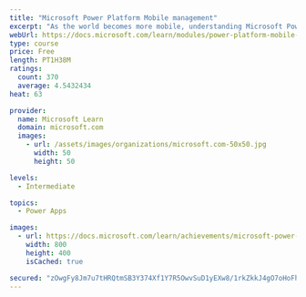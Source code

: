 ```yaml
---
title: "Microsoft Power Platform Mobile management"
excerpt: "As the world becomes more mobile, understanding Microsoft Power Platform mobile capabilities allows functional consultants not only ensure seamless access from mobile devices, but also take advantage of its unique form factor when implementing Dynamics 365 solutions."
webUrl: https://docs.microsoft.com/learn/modules/power-platform-mobile-management/
type: course
price: Free
length: PT1H38M
ratings:
  count: 370
  average: 4.5432434
heat: 63

provider:
  name: Microsoft Learn
  domain: microsoft.com
  images:
    - url: /assets/images/organizations/microsoft.com-50x50.jpg
      width: 50
      height: 50

levels:
  - Intermediate

topics:
  - Power Apps

images:
  - url: https://docs.microsoft.com/learn/achievements/microsoft-power-platform-mobile-management-social.png
    width: 800
    height: 400
    isCached: true

secured: "zOwgFy8Jm7u7tHRQtmSB3Y374Xf1Y7R5OwvSuD1yEXw8/1rkZkkJ4gO7oHoFhJb9u8X88VRIT1ZC9h/+/4d/APMGO8q3+hcrQj5XbnmxwqFRIR6FbA4U0s2nzfY+hwTyACacYuhv2O+CNm4+tgyCqZabz3c7g94fqFfhWZlHUihBRL2zp+uyo+KVdkIKcfa2/fcQJdDc5DkkwE20tB9LFHBpdLGts4SKOG3WOVB30azLd6VIZT8BCEGbtsOXJ32YkOsSJK6wj4h4murfs+yGv5eB9+2AxdxoX3879jhyxeq6AeeAX2JRvzTpEPslUSv9f6cWpt61G6DALwyzRcuomU0r0PTiYf0dP93p1/VWR50FOpZuDrKBlawvDkpwRpJlAiL4w73pRbl8iB9TmmpAEg==;LibPlHfpv7MwOLigEgW2Hw=="
---
```


